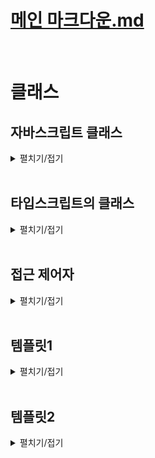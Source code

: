 # [메인 마크다운.md](../README.md)
<br>

# 클래스

## 자바스크립트 클래스
<details>
<summary>펼치기/접기</summary>
<br>

자바스크립트로 개발하다보면 객체를 이용해서 실세계에 존재하는 어떤 사물이나 사람을 표현하는 경우가 꽤 많다.  
예를들어 학생들을 관리하는 프로그램을 만들어야 된다면, 일단 학생을 표현하는 객체를 만들어야 한다.  

### 예제) 학생 관리 프로그램
studentA 객체를 선언하고, name, grade, age 프로퍼티로 구성한 뒤 메소드를 추가해본다.  
공부 기능을 하는 메소드 study와 자기소개 기능을 하는 introduce 메소드를 각각 정의한다.  
  ```js
  let studentA = {
    name: '유혁',
    grade: 'A+',
    age: 34,
    study() {
      console.log("열심히 공부함.")
    },
    introduce() {
      console.log("안녕하세요!")
    }
  }
  ```
만약 학생 한명이 더 필요하다면 studentA 객체를 복사하여 객체 이름을 studentB로 변경하고 name과 grade등의 속성의 값을 변경한다.  
이때 이 studentA와 studentB는 둘 다 똑같이 어떤 학생 한명을 표현하는 객체들이다.  
그래서 두 객체는 name과 grade, age 등의 프로퍼티와 메소드 구성이 같고, 값만 다르다.  
두 객체의 형식이 같은것이다.  
  ```js
  let studentB = {
    name: '혁유',
    grade: 'F',
    age: 31,
    study() {
      console.log("열심히 공부함.")
    },
    introduce() {
      console.log("안녕하세요!")
    }
  }
  ```
이렇게 동일한 형식, 동일한 모양의 객체를 여러개 만들어야 한다면, 어쩔 수 없이 위와같이 중복코드가 발생하게 된다.  
현재 코드상에서는 2명밖에 없어서 괜찮긴 하지만, 해당 프로그램을 실제 학교에서 사용하려면 수십명, 많게는 수백명까지 학생 객체를 만들어야 한다.  
따라서 위와같이 구현하게되면 굉장히 불편해진다.  
이럴때 바로 자바스크립트의 클래스를 활용하면 좋다.  
클래스는 이렇게 똑같이 생긴, 똑같은 모양의 객체를 마치 공장에서 찍어내듯이 단 한줄로 간단하게 만들 수 있도록 도와주는 좋은 문법이다.  
쉽게 말하면 객체를 만들어내는 틀 이라는 것이다.  
비유하자면 객체가 붕어빵이라면, 클래스는 붕어빵 기계정도로 비유해 볼 수 있을것 같다.  

#### 클래스 활용1)
클래스의 이름을 정할 때 앞글자는 대문자로 하는 파스칼 표기법을 사용한다.  
클래스를 선언했다면 클래스 내부에 필드를 구성한다.  
필드란 해당 클래스가 만들어 낼 객체 프로퍼티를 의미하는 것이다.  
클래스는 객체를 찍어내는 붕어빵 기계라고 했다. 그래서 어떤 모양의 객체를 찍어낼지 필드에 정의해주면 되는것이다.  
studnetA와 studentB 객체에 정의된 name과 grade, age프로퍼티를 클래스에서 필드로 설정한다.  
이렇게 필드로 설정하면 Student 클래스가 만들어내는 객체는 이제 다 name과 grade, age라는 프로퍼티를 갖게 되는 것이다.  
  ```js
  class Studnet {

    /* 1. 필드 정의 */
    #name; // js에서 private 접근제한
    grade;
    age;
  }
  ```
필드를 선언했다면, 다음으로 할 일은 생성자를 만들어 줘야 한다.  
생성자란, 해당 클래스를 호출하면, 그러니까 Student 클래스를 이용해서 새로운 객체를 만들도록 호출하면 실제로 객체를 생성하는 역할을 하는 메소드이다.  
메소드 형태를 가지며 `constructor() {}` 와 같은 문법으로 정의한다.  
생성자가 실제로 객체를 만들기 위해서는 매개변수를 통해 이 필드에 해당하는 지금 만들 객체의 name과 grade, age 필드들 어떻게 초기화 할 것인지 정의해야한다.

`this.필드명 = 매개변수` 형태로 생성자 블록 내에 선언해주는데 이때 this는 해당 클래스가 현재 만들고 있는 객체이다.  
즉, 만약 `this.name = name`이라면 지금 생성하고 있는 객체의 name 프로퍼티 값을 매개변수 name에 저장된 값으로 할당해주는것이다.  

  ```js
  class Studnet {

    /* 1. 필드 정의 */
    #name; // js에서 private 접근제한
    grade;
    age;

    /* 2. 생성자 정의 */
    constructor(name, grade, age) {
      this.#name = name;
      this.grade = grade;
      this.age = age;
    }
  }
  ```

필드를 선언했다면, 다음으로 할 일은 생성자를 만들어 줘야 한다.  
생성자란, 해당 클래스를 호출하면, 그러니까 Student 클래스를 이용해서 새로운 객체를 만들도록 호출하면 실제로 객체를 생성하는 역할을 하는 메소드이다.  
메소드 형태를 가지며 `constructor() {}` 와 같은 문법으로 정의한다.  
생성자가 실제로 객체를 만들기 위해서는 매개변수를 통해 이 필드에 해당하는 지금 만들 객체의 name과 grade, age 필드들 어떻게 초기화 할 것인지 정의해야한다.

`this.필드명 = 매개변수` 형태로 생성자 블록 내에 선언해주는데 이때 this는 해당 클래스가 현재 만들고 있는 객체이다.  
즉, 만약 `this.name = name`이라면 지금 생성하고 있는 객체의 name 프로퍼티 값을 매개변수 name에 저장된 값으로 할당해주는것이다.  

생성자까지 정의를 한다면, 실제로 Student 클래스가 학생 객체를 마치 공장처럼 찍어낼 수 있는 상태가 된것이다.  
실제 클래스를 활용하여 객체를 만들어본다.  
아래와 같이 new 키워드를 통해 클래스명()으로 생성자를 호출한다.  
이때 매개변수로 생성자에 적혀있는 매개변수 순서와 맞춰 초기화 할 값을 세팅한다.
  ```js
  let studnetC = new Studnet('유혁', 'S+', 33)
  console.log(studnetC) // Student {name: '유혁', 'S+', 33}
  ```
클래스를 호출해서 객체를 생성할 때에는 new라는 키워드를 붙혀준다.  
여기서 new라는 의미는 새로운 객체를 만들라는 의미로 해석할 수 있다.  
그리고 new 뒤에 클래스 이름을 명시하고 마치 함수를 호출하듯 소괄호를 열어 인수를 전달하게 되면 실제로는 클래스에 있는 생성자constructor를 호출하게 되는것이다.  
new 뒤에 클래스이름을 적고 소괄호를 열면 생성자가 호출된다고 이해하면된다.  
그리고 인수로 전달된 값들은 생성자의 매개변수로 전달된 뒤, 필드에 초기화 할당됨으로써 객체의 각 프로퍼티에 설정되는것이다.  
터미널에서 `node src/Chapter0.js` 를 실행하면 Student {name: '유혁', 'S+', 33}를 출력하게된다.  
참고로 클래스를 이용해서 만든 객체는 인스턴스 라고 부른다.  
Studnet 클래스를 이용해서 만들었기 때문에 Studnet 인스턴스 라고 부를 수 있다.  

##### Studnet 클래스 메소드 정의
객체에 메소드를 정의하는것과 동일하게 정의하면 된다.  
이렇게 만들어주면 Studnet 클래스로 만들어지지는 객체 인스턴스들은 다 study와 introduce 같은 메소드를 갖게 된다.  
그렇기 때문에 studentD도 study라는 메소드와 introduce 라는 메소드를 호출할 수 있게 된다.  

  ```js
  class Studnet {

    /* 1. 필드 정의 */
    name;
    grade;
    age;

    /* 2. 생성자 정의 */
    constructor(name, grade, age) {
      this.name = name;
      this.grade = grade;
      this.age = age;
    }

    /* 3. 메소드 정의 */
    study() {
      console.log("열심히 공부함.")
    }

    introduce() {
      console.log("안녕하세요!")
    }

  }

  let studnetD = new Studnet('유혁', 'S+', 33)

  /* node src/chapter0.js */
  console.log(studnetD) // Student {name: '유혁', 'S+', 33} 출력
  studnetD.study() // 열심히공부 함. 출력
  studnetD.introduce() // 안녕하세요! 출력
  ```
주의할 점은 객체 메소드를 정의할 때에는 각각이 프로퍼티로 취급되기 때문에 콤마(쉼표)를 통해 구분하였으나, 클래스 안에서 필드나 메소드를 정의할 때는 쉼표로 구분하지 않는다.  

##### 클래스 내 this 활용 - introduce 호출시 자신의 이름을 출력하도록 변경
this를 클래스의 메소드 내에서 이용하면 현재 객체의 프로퍼티의 값들을 가져와서 메소드에 사용할 수 있다. 
  ```js
  class Studnet {

    /* 1. 필드 정의 */
    name; // js에서 private 접근제한
    grade;
    age;

    /* 2. 생성자 정의 */
    constructor(name, grade, age) {
      this.name = name;
      this.grade = grade;
      this.age = age;
    }

    /* 3. 메소드 정의 */
    study() {
      console.log("열심히 공부함.")
    }

    introduce() {
      console.log(`안녕하세요 ${this.name} 입니다!`)
    }

  }

  let studnetE = new Studnet('유혁', 'S+', 33)

  /* node src/chapter0.js */
  studnetE.introduce() // 안녕하세요 유혁 입니다! 출력

  let studnetF = new Studnet('홍길동', 'S+', 33)
  /* node src/chapter0.js */
  studnetF.introduce() // 안녕하세요 유혁 입니다! 출력
  ```

#### 클래스 상속
1. Student 학생 클래스를 좀 더 세분화한 학생인데 개발도 하는 학생 개발자 클래스를 정의해본다.
  ```js
  class StudentDeveloper {
    /* Student 클래스 필드 복사 */
    name;
    grade;
    age;
    /* StudentDeveloper 클래스만을 위한 특별한 필드 추가 */
    favoriteSkill;
    constructor(name, grade, age, favoriteSkill) {
      this.name = name;
      this.grade = grade;
      this.age = age;
      this.favoriteSkill = favoriteSkill;
    }
    study() {
      console.log("열심히 공부함.")
    }
    introduce() {
      console.log(`안녕하세요 ${this.name} 입니다!`)
    }
    /* StudentDeveloper 클래스만을 위한 특별한 메소드 추가 */
    programming() {
      console.log(`${this.favoriteSkill}로 프로그래밍 함`)
    }
  }
  ```
2. StudentDeveloper 인스턴스를 생성함과 동시에 필드를 초기화해준다.  
  ```js
  const studentDeveloper = new StudentDeveloper('유혁', 'B+', 31, 'JAVA');
  ```
3. 학생 개발자 객체 출력
  ```js
  console.log(studentDeveloper);
  ```
  ```
  StudentDeveloper {
    name: '유혁',
    grade: 'B+',
    age: 31,
    favoriteSkill: 'JAVA',
  }
  ```
4. programming() 메소드 호출
  ```js
  studentDeveloper.programming();
  ```
  ```
  JAVA로 프로그래밍 함
  ```
이렇게 구현을 완료하고 다시 StudentDeveloper클래스와 Student클래스를 비교해 보면 중복되는 부분들이 많다.  
만약 이런 학생 개발자 처럼 Student클래스의 파생 클래스들이 계속 생성되어야 된다면, 동일한 필드, 동일한 생성자 코드, 동일한 메소드를 계속 만들어야 될 것이다.  
바로 이때 클래스의 상속 기능을 이용하면된다.  
이전 타입스크립트 인터페이스를 공부할 때 확장을 배운적이 있다.  
그리고 그 확장이 다른 말로 상속이라고 정의했었다.  
인터페이스의 확장(상속)과 같다.  
StudentDeveloper 뒤에 extends 키워드를 추가하고, Student 클래스명을 `class StudentDeveloper extends Student {}`와 같이 작성할 경우 StudentDeveloper 클래스가 Student 클래스를 확장, 상속 받게 된다.  
StudentDeveloper 클래스에는 Student 클래스에 있던 name, grade, age 필드와 study, introduce 메소드를 물려받게 된다.  
클래스 선언 블록 내부에는, StudentDeveloper만 고유하게 갖는 favoriteSkill필드와 programming메소드만 선언하고, 주의할 문법으로는 생성자(constructor)의 부모 필드의 경우 super 메소드를 호출하여 초기화해준다.  
StudentDeveloper클래스 생성자 내부에서 super 메소드를 호출함으로써 상속하는 Student클래스의 필드들을 초기화하게 된다.  
- src/index.js
  ```js
  class StudentDeveloper extends Student {
    favoriteSkill;
    constructor(name, grade, age, favoriteSkill) {
      super(name, grade, age) // 부모 클래스 Student 초기화
      this.favoriteSkill = favoriteSkill;
    }
    programming() {
      console.log(`${this.favoriteSkill}로 프로그래밍 함`)
    }
  }
  ```

  ### 번외) 생성자 함수
  <details>
  <summary>펼치기/접기</summary>
  <br>

  #### ES5 이하 객체 생성 방식.
  클래스 문법이 공식적으로 지원되기 전, new 연산자를 인스턴스 생성을 통해 객체를 만드는 방법은 생성자 함수를 통해 구현이 가능했다.  
  - src/index.js
    ```js
    function Student(name, grade, age) {
      this.name = name;
      this.grade = grade;
      this.age = grade;
      this.study = function() {
        console.log("열심히 공부함.")
      }
      this.introduce = function() {
        console.log("안녕하세요!")
      }
    }

    let studentD = new Student();
    let studentE = new Student();
    console.log(studentC.study === studentD.study) // false: 각 객체마다 새로운 메소드가 생성됨.
    ```
  클래스 문법과는 다르게 객체 내부에 메소드를 직접 정의하면, 객체를 생성할 때 마다 새로운 메소드가 생성되게 된다.

  #### 메소드를 프로토타입으로 등록
  - src/index.js
    ```js
    function Student(name, grade, age) {
      this.name = name;
      this.grade = grade;
      this.age = grade;
    }
    /* 프로토타입으로 등록 */
    this.prototype.study = function() {
      console.log("열심히 공부함.")
    }
    this.prototype.introduce = function() {
      console.log("안녕하세요!")
    }
    let studentF = new Student();
    let studentG = new Student();
    console.log(studentE.study === studentF.study) // true: 각 객체가 동일한 prototype 메소드를 호출.
    ```
    위와 같이 메소드를 생성자 함수 외부에서 프로토타입으로 등록할 경우, 전역으로 등록되는 개념이기 때문에 각 객체가 동일한 prototype 메소드를 호출하게 된다.  

    ***클래스 문법에서 정의된 메소드는 기본적으로 prototype 메소드로 정의된다***

  </details>
  <br>

  ### 번외2) 생성자 함수 상속
  <details>
  <summary>펼치기/접기</summary>
  <br>

  아래와 같이 구현한다.  
  - src/index.js
    ```js 
    /* 
    생성자 함수 상속
    */
    function Student(name, grade, age) {
      this.name = name;
      this.grade = grade;
      this.age = age;
    }
    /* 프로토타입으로 등록 */
    this.prototype.study = function() {
      console.log("열심히 공부함.")
    }
    this.prototype.introduce = function() {
      console.log("안녕하세요!")
    }

    function StudentDeveloper(name, grade, age, favoriteSkill) {
      Student.call(this, name, grade, age); // class의 super(name, grage, age)와 같음.
      this.favoriteSkill = favoriteSkill;
    }

    /* prototype 상속 - 자식 프로토타입 생성자가 부모를 가리키게 되는 이슈 발생 */
    StudentDeveloper.prototype = Object.create(Student.prototype)

    /* 생성자만 다시 자신것으로 변경 - 메소드만 상속, 생성자는 고유하게 */
    StudentDeveloper.prototype.constructor = StudentDeveloper;

    this.prototype.programming = function () {
      console.log(`${this.favoriteSkill}로 프로그래밍 함`)
    }

    const studentDeveloper = new StudentDeveloper('유혁', 'B+', 31, 'JAVA');
    console.log(studentDeveloper);
    studentDeveloper.study(); // 부모 메소드 호출
    studentDeveloper.programming(); // 자식 메소드 호출
    ```

    여기서 핵심은 3가지이다.
    1. 자식 객체 생성자 함수 블록 내에서 `Student.call(this, ...arg);`을 호출하여 첫번째 매개변수에 this를, 나머지 매개변수에 부모 클래스의 필드를 초기화 하는 인자를 넣어준다.  
    이 행위는 Class에서 상속받은 뒤 생성자를 통해 초기화할 때, 부모 클래스의 생성자인 super를 호출하여 부모클래스 필드를 초기화하는것과 동일한 행위이다.  
    2. `자식객체생성자함수명.prototype = Object.create(부모객체생성자함수명.prototype);` 문법의 경우 부모 프로토타입을 자식 프로토타입으로 상속받는것을 말한다.  
    그러나 이 경우 자식 프로토타입 생성자가 부모를 가리키게 되는 이슈 발생하게 된다. (코드만 봐도 그렇게 될거처럼 보인다.)  
    3. 위 문제를 해결하기 위해 `자식객체생성자함수명.prototype.constructor = 부모객체생성자함수명;` 코드를 통해 생성자만 다시 자신의 것으로 변경해줘야 한다.  
    생성자를 자기자신으로 돌리되, 함수만 이전하는것이다.
  </details>  
  <br>

  ### 번외3) 클래스 필드 private 접근 제한
  <details>
  <summary>펼치기/접기</summary>
  <br>

  타입스크립트에서는 기본적으로 private 접근지정자 키워드를 지원하지만 자바스크립트에서는 해당 키워드를 지원하지 않는다.  
  자바스크립트에서 private 접근지정을 설정하는 특별한 문법이 있는데 바로 필드 앞에 #을 붙히는것이다.
  객체 생성 후 해당 필드에 접근할 경우 오류가 출력되며 접근이 불가능해진다.
  - src/index.js
    ```js
    class Studnet {

      /* 1. 필드 정의 */
      #name; // js에서 private 접근제한

      /* 2. 생성자 정의 */
      constructor(name, grade, age) {
        this.#name = name;
      }
    }
    let studnetP = new Studnet('유혁', 'S+', 33)
    studnetP.#name = 3; // [Error] Property '#name' is not accessible outside class 'Studnet' because it has a private identifier.ts(18013)
    ```
  </details>
  <br>

</details>
<br>

## 타입스크립트의 클래스
<details>
<summary>펼치기/접기</summary>
<br>

### 직장인 클래스 생성
클래스를 만들기 앞서 이름, 나이, 직무, 하는일을 갖는 직장인을 표현하는 객체를 만들어본다.

- src/chapter1.ts
  ```ts
  const employee = {
    name: '유혁스쿨',
    age: 27,
    position: 'developer',
    work() {
      console.log("일함")
    }
  }
  ```
다음으로 객체와 동일한 구성을 갖는 클래스를 선언해본다.
이때, 일반적인 js 방식의 클래스에서 필드를 정의하는것과 동일하게 정의할 경우 `각각의 멤버들에 암시적으로 any타입이 포함된다`  
라는 내용의 오류가 발생한다.

- src/chapter1.ts
  ```ts
  class EmployeeA {
    /* 필드 정의 */
    name; // Member 'name' implicitly has an 'any' type.ts(7008)
    age; // Member 'age' implicitly has an 'any' type.ts(7008)
    position; // Member 'position' implicitly has an 'any' type.ts(7008)
  }
  ```
해당 오류는 함수를 정의하고 매개변수를 전달할 때, 매개변수의 타입을 정의하지 않을 경우에도 똑같은 오류가 발생한다.  
함수의 매개변수나 클래스의 필드처럼 변수의 타입을 추론할 정보가 아무것도 없는 상황에 발생한다.  
a매개변수나 클래스의 필드처럼 이렇게 추론할 수 있는 정보가 없을 때에는 암시적으로 any타입이 할당된다.  
any 타입은 치트키 타입이고, 안전하지 않기 때문에 오류가 발생하는것이다.  
- src/chapter1.ts
  ```ts
  function func(a) {} // Parameter 'a' implicitly has an 'any' type.ts(7006)
  ```


#### noImplicitAny
참고로 이때, any타입이 할당되어도 좋아. 추론 못하겠으면 그냥 any타입으로 해줘 라고 하고싶다면 tsconfig파일에서 옵션을 하나 추가해주면 된다.  
compilerOptions 옵션에서 noImlicitAny 옵션을 false값으로 꺼주면 된다.  
noImlicitAny옵션은 암시적 any를 허용하지 않을것이냐 라는 옵션이다.  
false를 주게되면 암시적 any를 허용하곘다는 의미이다.  
실제로 tsconfig.json 설정을 하게되면 발생하던 오류가 사라지게 된다.  
- ./tsconfig.json
  ```json
  {
    "compilerOptions" : {
      "noImplicitAny" : false
    }
  }
  ```
그러나 왠만하면 noImplicitAny 옵션까지 쓰면서 굳이 안전하지 않게 any를 사용하는것 보다는 처음부터 타입스크립트 코드를 쓰는 상황이면 왠만하면 안전하게 쓰는게 좋다.  
noImlicitAny옵션의 기본값은 true이므로 옵션 설정을 하지 않을 경우 암시적으로 any타입에 할당되는 위험한 코드들이 방지되기 때문에 왠만하면 건드리지 않는것이 좋다. 

옵션을 끄고 다시 클래스로 돌아가서 타입을 정의해보도록 한다.
- src/chapter1.ts
  ```ts
  class EmployeeB {
    /* 필드 정의 */
    name: string; // Property 'name' has no initializer and is not definitely assigned in the constructor.ts(2564)
    age: number; // Property 'age' has no initializer and is not definitely assigned in the constructor.ts(2564)
    position: string; // Property 'position' has no initializer and is not definitely assigned in the constructor.ts(2564)
  }
  ```
그러나 타입을 정의해주더라도 오류가 발생한다.  
`이니셜라이저가 없고 생성자에 할당되어 있지 않다`는 오류가 발생한다.
이니셜라이저는 기본값, 초기값을 의미한다.  
즉, 초기값도 없고 생성자에 할당도 되지 않는데 왜 선언했냐 어차피 undefined로 할당될건데 라는 의미로 발생되는 오류이다.  
해당 오류를 제거하기 위해서는 첫번째 가장 쉬운 방법으로는 그냥 없어도 되는 값인 선택적 프로퍼티 선택적 필드로 만들어주면 되지만 좋은 해결 방식은 아니다.  
두번째 방법으로는 기본값을 할당하는것이다.

### 방법 1. 선택적 프로퍼티
- src/chapter1.ts
  ```ts
  class EmployeeC {
    /* 필드 정의 */
    name?: string;
    age?: number;
    position?: string;
  }
  ```

### 방법 2. 기본값 할당
- src/chapter1.ts
  ```ts
  class EmployeeD {
    /* 필드 정의 */
    name: string = "";
    age: number = 0;
    position: string = "";
  }
  ```

만약 초기값으로 넣을 값이 마땅히 없을 경우에는 생성자를 만들고 생성자 매개변수로 초기화 해 주면 된다.  
아래와 같이 생성자를 통해 멤버의 모든 필드들을 초기화 할 경우
- src/chapter1.ts
  ```ts
  class EmployeeE {
    /* 필드 정의 */
    name: string;
    age: number;
    position: string;
    constructor (name: string, age: number, position: string) {
      this.name = name;
      this.age = age;
      this.position = position
    }
  }
  ```
생성자를 통해 초기값을 할당할 경우 매개변수에 타입을 지정해주게 되면 필드레벨 에서는 타입을 지정하지 않아도 타입스크립트 컴파일러가 자동으로 타입 추론을 해준다.
따라서 생략이 가능해진다.
- src/chapter1.ts
  ```ts
  class EmployeeF {
    /* 필드 정의 */
    name;
    age;
    position;
    constructor (name: string, age: number, position: string) {
      this.name = name;
      this.age = age;
      this.position = position;
    }
  }

  ```
### 메소드 정의
메소드 정의는 객체를 선언하는 방식 혹은 자바스크립트 클래스 문법과 동일하다.
- src/chapter1.ts
  ```ts
  class EmployeeG {
    /* 필드 정의 */
    name: string;
    age: number;
    position: string;
    constructor (name: string, age: number, position: string) {
      this.name = name;
      this.age = age;
      this.position = position
    }
    work() {
      console.log("일함")
    }
  }
  ```
### 인스턴스 생성
아래와 같이 인스턴스를 생성하며 멤버들을 초기화 한 뒤, tsx src/chapter1.ts 명령을 실행하면  
EmployeeG { name: '유혁스쿨', age: 34, position: 'developer' }와 같이  
EmployeeG 클래스의 인스턴스이고, name, age, position 프로퍼티가 있는 객체라는것을 잘 출력해준다.  
- src/chapter1.ts
  ```ts
  const employeeA = new EmployeeG('유혁스쿨', 34, 'developer');
  console.log(employeeA) // tsx src/chapter1.ts - EmployeeG { name: '유혁스쿨', age: 34, position: 'developer' }
  ```  
타입스크립트에서의 이런 EmployeeG와 같은 클래스는 자바스크립트 클래스로 취급이 되면서 동시에 타입으로도 취급이 된다.  
즉, 클래스 자체가 하나의 타입으로도 작용할 수 있다는 것이다.  
앞서 만든 변수에 커서를 올려보면 const employeeA: EmployeeG 와 같이 타입이 EmployeeG 타입으로 추론되는것을 확인할 수 있다.  
이렇게 타입 스크립트의 클래스는 실제 타입으로도 활용이 되며, 그렇기 때문에 employeeB라는 변수를 만들고 해당 변수의 타입을 EmployeeG라는 클래스로 정의해주면  
이제 employeeB에는 EmployeeG에서 정의한 필드들과 메소드를 모두 가지고 있어야 하는 객체 타입으로 정의가 된다.  
- src/chapter1.ts
  ```ts
  const employeeB: EmployeeG = {
    name: "",
    age: 0,
    position: "",
    work() {}
  }
  ```  
이렇게 타입스크립트의 클래스는 타입으로도 활용할 수 있다 라고 알아두면 된다.  
클래스가 타입으로 활용될 수 있는 이유는 타입스크립트는 구조적으로 타입을 결정하는 구조적 타입 시스템을 따르기 때문이다.  
클래스의 구조만으로 멤버와 메소드가 동일하게 구성된다면 EmployeeG 타입으로 결정하는 것이다.

### 클래스 상속
Employee 클래스를 확장한 더 세분화 된 ExecutiveOfficer 클래스를 만들어 본다.
ExecutiveOfficer를 선언하고, 회사로부터 고용된 사람인건 똑같기 때문에 extends 키워드를 사용하여 EmployeeG 클래스를 상속받도록 한다.
ExecutiveOfficer 클래스는 EmployeeG 클래스를 상속받음으로써 EmployeeG클래스의 모든 필드와 메소드를 기본적으로 다 가지고 있게 된다.  
ExecutiveOfficer 클래스만을 위한 필드를 추가한다.  
대기업 임원은 개인 방이 하나씩 있다고 가정하여 사무실 번호를 의미하는 officeNumber라는 필드를 추가해 준 뒤, 초기화 할 생성자를 함께 선언한다.  
해당 생성자에서는 부모클래스의 필드를 초기화 해 줄 생성자도 호출해야 하기 때문에 부모 클래스를 위한 매개변수 name, age, position까지 받아준 뒤 officeNumber까지 추가로 받아준다.  
이후 super를 호출하면서 부모 클래스의 필드들을 모두 전달하여 초기화 해 준 뒤 자식 클래스의 필드 officeNumber를 초기화 해줌으로써 상속받는 클래스까지 만들어 줄 수 있다.  
- src/chapter1.ts
  ```ts
  class ExecutiveOfficer extends EmployeeG {
    officeNumber: number;
    constructor(name: string, age: number, position: string, officeNumber: number) {
      super(name, age, position);
      this.officeNumber = officeNumber;
    }
  }

  ```  
타입스크립트의 클래스에서는 위와같이 상속받는 클래스, 파생클래스를 만들 수 있는데, 이때 참고로 super를 생략하게 되면 오류가 발생한다.  
자바스크립트에서는 super를 호출하지 않아도 큰 문제가 되진 않는다.  
그러나 타입스크립트에서는 그럼 뭐하러 상속했냐 라는 의미로 오류를 발생시킨다.  
파생 클래스의 생성자는 슈퍼 호출을 포함해야된다 라는 내용으로 출력되어서 슈퍼 클래스의 생성자까지 반드시 호출하도록 강제해준다.  
또한 생성자에서 position같은 인수를 빼먹을 경우 슈퍼 클래스의 생성자 매개변수와 비교해서 인수가 잘못되었다라고 또 타입 오류에 대해 알려준다.  

이렇게 타입스크립트에서 클래스를 사용할 경우 자바스크립트의 클래스를 사용할 때 보다 비교적 안전하게 사용할 수 있다.

</details>
<br>

## 접근 제어자
<details>
<summary>펼치기/접기</summary>
<br>

접근 제어자는 타입스크립트의 클래스에서만 제공되는 기능이다.  
영어로는 access modifier라고도 부르는 접근 제어자란 클래스를 만들때 특정 필드나 메소드에 접근할 수 있는 범위를 설정하는 문법이다.  
접근제어자에는 `public`, `private`, `protected` 라는 3가지가 있는데 각각 어떤 의미고 어떤 기능들을 하는지 실습 코드를 통해 알아본다.  
이전 chapter1에서 만들어두었던 Employee 클래스를 재활용해본다.  

- src/chapterX.ts
  ```ts
  class Employee {
    /* 필드 정의 */
    name: string;
    age: number;
    position: string;
    constructor (name: string, age: number, position: string) {
      this.name = name;
      this.age = age;
      this.position = position
    }
    work() {
      console.log("일함")
    }
  }
  const employee = new Employee('유혁스쿨', 0, 'developer')
  ```
위와 같이 클래스를 만든 후 new 인스턴스를 통해 만든 객체는 프로퍼티에 접근해서 값을 수정하는것이 가능하다.  

- src/chapterX.ts
  ```ts
  employee.name = '유나얼';
  employee.age = 46;
  employee.position = '가수 겸 화가';
  ```
이것이 가능한 이유는 일단 객체이기 때문이기도 하고 클래스 멤버 각각의 필드에 접근제어자가 현재 기본적으로 기본값인 public으로 설정되어있기 때문이다.  
그래서 아무것도 쓰지 않으면 각각의 필드에 아래와 같이 public이라는 접근 제어자가 붙어있다고 이해하면 된다.  

- src/chapterX.ts
  ```ts
  class EmployeeA {
    /* 필드 정의 */
    public name: string;
    public age: number;
    public position: string;
    constructor (name: string, age: number, position: string) {
      this.name = name;
      this.age = age;
      this.position = position
    }
    work() {
      console.log("일함")
    }
  }
  ```
public이란 공공의 라는 뜻으로 즉, 모두 오픈되어있다는 뜻이다.  
그래서 필드에 public 이라고 명시적으로 설정하거나 아니면 기본값으로 아에 접근제어자를 생략한다면 new 인스턴스로 생성한 객체에서 자유롭게 프로퍼티에 접근할 수 있게 되는 것이다.  
즉, public은 아무 제약없는 상태이다 라고 이해하면 된다.  

### private 접근제어자
개인정보 같은걸 프라이버시 라고도 하듯 private은 사적인 이라는 뜻이다.  
만약 name 프로퍼티에 private 접근제어자를 설정할 경우 `name 속성은 private이며 EmployeeB 클래스 내에서만 액세스할 수 있습니다다.` 라고 에러를 출력한다.  
- src/chapterX.ts
  ```ts
  class EmployeeB {
    /* 필드 정의 */
    private name: string;
    public age: number;
    public position: string;
    constructor (name: string, age: number, position: string) {
      this.name = name;
      this.age = age;
      this.position = position
    }
    work() {
      console.log("일함")
    }
  }
  const employeeB = new EmployeeB('유혁스쿨', 0, 'developer')
  employeeB.name = '유나얼'; // Property 'name' is private and only accessible within class 'EmployeeB'.ts(2341)
  employeeB.age = 46;
  employeeB.position = '가수 겸 화가';
  ```
이렇게 필드 접근제어자로 private를 설정해주면 Employee라는 클래스 외부에서는 위와같이 점 표기법으로 프로퍼티에 접근하는것이 모두 제한된다.  
심지어 읽을수 조차 없으므로 읽을 수는 있었던 read-only랑은 조금 다른것이다.  
만약 private 접근제한이 붙은 name 프로퍼티에 접근하고 싶다면 따로 메소드를 선언하여 this키워드로 접근할 수 있도록 한다.  

- src/chapterX.ts
  ```ts
  class EmployeeC {
    /* 필드 정의 */
    private name: string;
    public age: number;
    public position: string;
    constructor (name: string, age: number, position: string) {
      this.name = name;
      this.age = age;
      this.position = position
    }
    getName() {
      return this.name;
    }
  }
  ```
즉, private는 this키워드를 통해 내부에서만 접근 가능하므로 만약 클래스에 외부에서 접근을 못하게 막고 메소드로만 해당 값을 사용할 경우에 사용한다.  
또 클래스 내부에서만 접근할 수 있기 때문에 해당 클래스를 상속받은 파생 클래스에서도 접근할 수 없게 된다.  
chapter1.ts의 ExecuteOfficer 클래스를 구현해본다.  

### 
- src/chapterX.ts
  ```ts
  class ExecutiveOfficer extends EmployeeC {
    officeNumber: number;
    constructor(name: string, age: number, position: string, officeNumber: number) {
      super(name, age, position);
      this.officeNumber = officeNumber;
    }
    getName() {
      return this.name; // Property 'name' is private and only accessible within class 'EmployeeC'.ts(2341)
    }
  }
  ```
### protected 접근제어자  
외부에서는 접근이 안되게 막고싶지만 파생클래스 내부에서는 접근이 되었으면 좋겠다고 하면 3번째 접근제어자인 protected라는걸 쓰면 된다.  
name 프로퍼티에 protected를 설정해주게 되면 아래와 같이 해당 클래스를 상속받은 ExecutiveOfficerA 라는 파생 클래스에서 접근이 허용이 된다.  
- src/chapterX.ts
  ```ts
  class EmployeeD {
    /* 필드 정의 */
    protected name: string;
    public age: number;
    public position: string;
    constructor (name: string, age: number, position: string) {
      this.name = name;
      this.age = age;
      this.position = position
    }
    getName() {
      return this.name;
    }
  }
  class ExecutiveOfficerA extends EmployeeD {
    officeNumber: number;
    constructor(name: string, age: number, position: string, officeNumber: number) {
      super(name, age, position);
      this.officeNumber = officeNumber;
    }
    getName() {
      return this.name; // 부모 클래스 `name` protected 필드 접근 가능.
    }
  }
  ```
### 3가지 접근제어자 정리

#### public
public은 아무것도 제한하지 않는 가장 기본적인 접근제어자이므로 생략할 경우 public 접근제어자가 적용된다.  
따라서 외부에서도 접근할 수 있다.  

#### private
public과 반대로 가장 private 하고 가장 제한적인 접근제한자로 해당 필드의 소속 클래스 내부가 아니면 어디서든지 접근이 불가능해진다.  
상속받은 파생 클래스에서조차 접근할 수가 없다.

#### protecte
외부에서는 아에 접근할 수 없게 막지만, 파생클래스 내부에서는 접근을 허용할 수 있도록 해주는 public과 private의 중간쯤에 있는 접근제어자라고 이해하면 된다.  

### 생성자 매개변수에 지정
접근제어자는 생성자의 매개변수에도 지정할 수 있다.  
그러나 실제로 지정할 경우 각각의 식별자가 중복이 된다는 오류를 발생시킨다.  
- src/chapterX.ts
  ```ts
  class EmployeeE {
    /* 필드 정의 */
    protected name: string;
    private age: number;
    public position: string;
    constructor (protected name: string, private age: number, public position: string) { // Duplicate identifier 'name'.ts(2300)
      this.name = name;
      this.age = age;
      this.position = position
    }
    getName() {
      return this.name;
    }
  }
  ```
생성자 매개변수들에 접근제어자를 달게되면 내부적으로 자동으로 필드를 만들어주기 때문이다.  
따라서 생성자 매개변수들에 접근제어자를 달게 되면 필드를 생략하는것도 가능해진다.  

- src/chapterX.ts
  ```ts
  class EmployeeF {
    /* 필드와 생성자 함께 정의 */
    constructor (protected name: string, private age: number, public position: string) {
      this.name = name;
      this.age = age;
      this.position = position
    }
    getName() {
      return this.name;
    }
  }
  ```
위와같이 생성자의 매개변수에 접근지정자를 지정함으로써 필드를 생략할 경우, 필드만이 생략되는것이 아니라 자동으로 초기화작업까지 진행된다.  
따라서 `this.name = name`과 같은 작업을 생성자 블록 내에서 하지 않고 생략해도 값이 자동으로 할당되어 초기화가 된다.  

- src/chapterX.ts
  ```ts
  class EmployeeG {
    /* 필드와 생성자 함께 정의 및 초기화까지 */
    constructor (protected name: string, private age: number, public position: string) {}

    getName() {
      return this.name;
    }
  }
  ```
실제로 tsx명령을 통해 실행해보면 인수를 전달한대로EmployeeG { name: '유혁스쿨', age: 0, position: 'developer' }를 출력한 뒤  
프로퍼티에 접근해서 position을 singer로 변경한부분에 대해 EmployeeG { name: '유혁스쿨', age: 0, position: 'singer' }` 와 같이 정상적으로 출력해주는 것을 확인할 수 있다.  

- src/chapterX.ts
  ```ts
  const employeeG = new EmployeeG('유혁스쿨', 0, 'developer')
  console.log(employeeG) // tsx src/chapter2.ts - EmployeeG { name: '유혁스쿨', age: 0, position: 'singer' } 출력
  employeeG.position = 'singer'
  console.log(employeeG) // tsx src/chapter2.ts - EmployeeG { name: '유혁스쿨', age: 0, position: 'singer' } 출력
  ```
접근제어자는 객체지향 프로그래밍을 할 때 대단히 중요한 역할을 하는 문법이다.  
실제로 Java나 C#을 이용해서 객체지향 프로그래밍을 경험해본 사람들이라면 알겠지만, 객체지향에서 은닉이라는 개념 즉, 클래스 인스턴스 객체의 프로퍼티를 이렇게 외부에서 수정할 수 없도록 막는것이 일반적이다.  
함부로 잘못 수정했다가 다른 메소드딜이나 클래스까지 여파가 미칠 수 있기 때문에 극도로 제한해서 오류가 발생하지 않도록 막아주는것이다.  

</details>
<br>

## 템플릿1
<details>
<summary>펼치기/접기</summary>
<br>

### 
- src/chapterX.ts
  ```ts
  ```

</details>
<br>

## 템플릿2
<details>
<summary>펼치기/접기</summary>
<br>

  ### 템플릿
  <details>
  <summary>펼치기/접기</summary>
  <br>

  ### 
  - src/chapterX.ts
    ```ta
    ```

  </details>
  <br>

  ### 템플릿
  <details>
  <summary>펼치기/접기</summary>
  <br>

  </details>
  <br>

</details>
<br>
